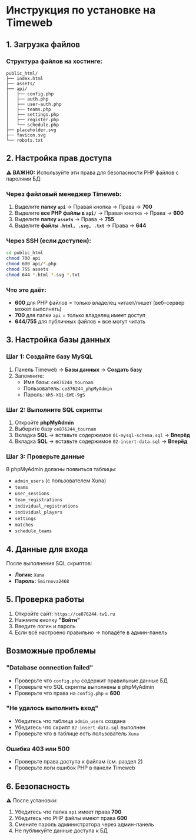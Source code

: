 # Инструкция по установке на Timeweb

## 1. Загрузка файлов

### Структура файлов на хостинге:
```
public_html/
├── index.html
├── assets/
├── api/
│   ├── config.php
│   ├── auth.php
│   ├── user-auth.php
│   ├── teams.php
│   ├── settings.php
│   ├── register.php
│   └── schedule.php
├── placeholder.svg
├── favicon.svg
└── robots.txt
```

## 2. Настройка прав доступа

⚠️ **ВАЖНО:** Используйте эти права для безопасности PHP файлов с паролями БД:

### Через файловый менеджер Timeweb:
1. Выделите **папку `api`** → Правая кнопка → Права → **700**
2. Выделите **все PHP файлы в `api/`** → Правая кнопка → Права → **600**
3. Выделите **папку `assets`** → Права → **755**
4. Выделите **файлы `.html, .svg, .txt`** → Права → **644**

### Через SSH (если доступен):
```bash
cd public_html
chmod 700 api
chmod 600 api/*.php
chmod 755 assets
chmod 644 *.html *.svg *.txt
```

### Что это даёт:
- **600** для PHP файлов = только владелец читает/пишет (веб-сервер может выполнять)
- **700** для папки `api` = только владелец имеет доступ
- **644/755** для публичных файлов = все могут читать

## 3. Настройка базы данных

### Шаг 1: Создайте базу MySQL
1. Панель Timeweb → **Базы данных** → **Создать базу**
2. Запомните:
   - Имя базы: `ce876244_tournam`
   - Пользователь: `ce876244_phpMyAdmin`
   - Пароль: `kh5-XQi-EWE-9gS`

### Шаг 2: Выполните SQL скрипты
1. Откройте **phpMyAdmin**
2. Выберите базу `ce876244_tournam`
3. Вкладка **SQL** → вставьте содержимое `01-mysql-schema.sql` → **Вперёд**
4. Вкладка **SQL** → вставьте содержимое `02-insert-data.sql` → **Вперёд**

### Шаг 3: Проверьте данные
В phpMyAdmin должны появиться таблицы:
- `admin_users` (с пользователем Xuna)
- `teams`
- `user_sessions`
- `team_registrations`
- `individual_registrations`
- `individual_players`
- `settings`
- `matches`
- `schedule_teams`

## 4. Данные для входа

После выполнения SQL скриптов:
- **Логин:** `Xuna`
- **Пароль:** `Smirnova2468`

## 5. Проверка работы

1. Откройте сайт: `https://ce876244.tw1.ru`
2. Нажмите кнопку **"Войти"**
3. Введите логин и пароль
4. Если всё настроено правильно → попадёте в админ-панель

## Возможные проблемы

### "Database connection failed"
- Проверьте что `config.php` содержит правильные данные БД
- Проверьте что SQL скрипты выполнены в phpMyAdmin
- Проверьте что права на `config.php` = **600**

### "Не удалось выполнить вход"
- Убедитесь что таблица `admin_users` создана
- Убедитесь что скрипт `02-insert-data.sql` выполнен
- Проверьте что в таблице есть пользователь `Xuna`

### Ошибка 403 или 500
- Проверьте права доступа к файлам (см. раздел 2)
- Проверьте логи ошибок PHP в панели Timeweb

## 6. Безопасность

⚠️ После установки:
1. Убедитесь что папка `api` имеет права **700**
2. Убедитесь что PHP файлы имеют права **600**
3. Смените пароль администратора через админ-панель
4. Не публикуйте данные доступа к БД
